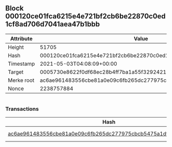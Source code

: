 ## Block 000120ce01fca6215e4e721bf2cb6be22870c0ed1cf8ad706d7041aea47b1bbb

Attribute | Value
--- | ---
Height | 51705
Hash | 000120ce01fca6215e4e721bf2cb6be22870c0ed1cf8ad706d7041aea47b1bbb
Timestamp | 2021-05-03T04:08:09+00:00
Target | 0005730e8622f0df68ec28b4ff7ba1a55f32924210011fd7bf11b91482ad778c
Merke root | ac6ae961483556cbe81a0e09c6fb265dc277975cbcb5475a1df0ea1e8503dd54
Nonce | 2238757884

```

```

### Transactions

Hash | Amount
--- | ---
[ac6ae961483556cbe81a0e09c6fb265dc277975cbcb5475a1df0ea1e8503dd54](ac6ae961483556cbe81a0e09c6fb265dc277975cbcb5475a1df0ea1e8503dd54.md) | 10.00000000 SKEPTI 
